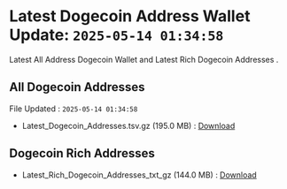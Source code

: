 # Latest Dogecoin Address Wallet Update: `2025-05-14 01:34:58`

Latest All Address Dogecoin Wallet and Latest Rich Dogecoin Addresses .

## All Dogecoin Addresses

File Updated : `2025-05-14 01:34:58`

- Latest_Dogecoin_Addresses.tsv.gz (195.0 MB) : [Download](https://github.com/Pymmdrza/Rich-Address-Wallet/releases/tag/Dogecoin)

## Dogecoin Rich Addresses

- Latest_Rich_Dogecoin_Addresses_txt_gz (144.0 MB) : [Download](https://github.com/Pymmdrza/Rich-Address-Wallet/releases/tag/Dogecoin)
